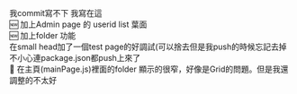 我commit寫不下 我寫在這  
🆕 加上Admin page 的 userid list 葉面  
🆕 加上folder 功能  
在small head加了一個test page的好調試(可以捨去但是我push的時候忘記去掉  
不小心連package.json都push上來了  
🐛 在主頁(mainPage.js)裡面的folder 顯示的很窄，好像是Grid的問題。但是我還調整的不太好

